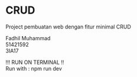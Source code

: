 # CRUD
Project pembuatan web dengan fitur minimal CRUD <br>

Fadhil Muhammad <br> 51421592 <br> 3IA17

!!! RUN ON TERMINAL !!
<br> Run with : npm run dev
